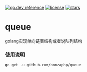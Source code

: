 [![go.dev reference](https://img.shields.io/badge/go.dev-reference-007d9c?logo=go&logoColor=white&style=flat-square)](https://pkg.go.dev/github.com/bonzaphp/queue?tab=doc)
[![license](https://img.shields.io/badge/license-Apache%202-blue)](https://pkg.go.dev/github.com/bonzaphp/queue?tab=doc)
[![stars](https://img.shields.io/badge/stars-0k-brightgreen)](https://github.com/bonzaphp/queue/stargazers)

# queue
golang实现单向链表结构或者说队列结构

### 使用说明

`go get -u github.com/bonzaphp/queue`
